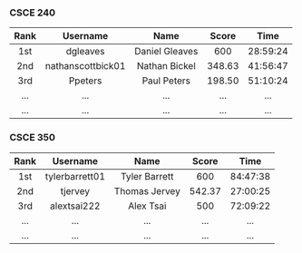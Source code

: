 ### CSCE 240

|  Rank  |               Username               |             Name             |   Score   |     Time     |
| :----: |              :--------:              |            :----:            |  :-----:  |    :----:    |
| 1st    |               dgleaves               |        Daniel Gleaves        |    600    |   28:59:24   |
| 2nd    |           nathanscottbick01          |         Nathan Bickel        |   348.63  |   41:56:47   |
| 3rd    |               Ppeters                |          Paul Peters         |   198.50  |   51:10:24   |
| ... |  ... | ... | ... | ... |
| ... |  ... | ... | ... | ... |


### CSCE 350

|  Rank  |               Username               |             Name             |   Score   |     Time     |
| :----: |              :--------:              |            :----:            |  :-----:  |    :----:    |
| 1st    |            tylerbarrett01            |         Tyler Barrett        |    600    |   84:47:38   |
| 2nd    |               tjervey                |         Thomas Jervey        |   542.37  |   27:00:25   |
| 3rd    |             alextsai222              |           Alex Tsai          |    500    |   72:09:22   |
| ... |  ... | ... | ... | ... |
| ... |  ... | ... | ... | ... |
